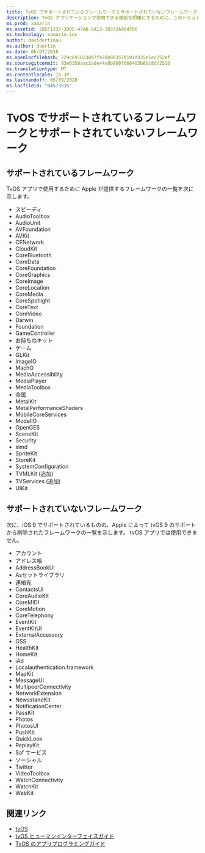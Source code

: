 ```yaml
---
title: TvOS でサポートされているフレームワークとサポートされていないフレームワーク
description: TvOS アプリケーションで使用できる機能を明確にするために、このドキュメントでは、tvOS でサポートされている Apple framework と tvOS でサポートされていない Apple framework の2つのリストを提供します。
ms.prod: xamarin
ms.assetid: 28EF1337-3D0E-47AB-8A13-1B333A964FB6
ms.technology: xamarin-ios
author: davidortinau
ms.author: daortin
ms.date: 06/07/2016
ms.openlocfilehash: 729c8918230b7fe28b98357b101d935e1ec752ef
ms.sourcegitcommit: 93e6358aac2ade44e8b800f066405b8bc8df2510
ms.translationtype: MT
ms.contentlocale: ja-JP
ms.lasthandoff: 06/09/2020
ms.locfileid: "84573535"
---
```

# <a name="supported-and-unsupported-frameworks-in-tvos"></a>TvOS でサポートされているフレームワークとサポートされていないフレームワーク

<a name="Supported-Frameworks"></a>

## <a name="supported-frameworks"></a>サポートされているフレームワーク

TvOS アプリで使用するために Apple が提供するフレームワークの一覧を次に示します。

- スピーディ
- AudioToolbox
- AudioUnit
- AVFoundation
- AVKit
- CFNetwork
- CloudKit
- CoreBluetooth
- CoreData
- CoreFoundation
- CoreGraphics
- CoreImage
- CoreLocation
- CoreMedia
- CoreSpotlight
- CoreText
- CoreVideo
- Darwin
- Foundation
- GameController
- お持ちのキット
- ゲーム
- GLKit
- ImageIO
- MachO
- MediaAccessibility
- MediaPlayer
- MediaToolbox
- 金属
- MetalKit
- MetalPerformanceShaders
- MobileCoreServices
- ModelIO
- OpenGES
- SceneKit
- Security
- simd
- SpriteKit
- StoreKit
- SystemConfiguration
- TVMLKit (追加)
- TVServices (追加)
- UIKit

<a name="Unsupported-Frameworks"></a>

## <a name="unsupported-frameworks"></a>サポートされていないフレームワーク

次に、iOS 9 でサポートされているものの、Apple によって tvOS 9 のサポートから削除されたフレームワークの一覧を示します。 tvOS アプリでは使用できません。

- アカウント
- アドレス帳
- AddressBookUI
- Asセットライブラリ
- 連絡先
- ContactsUI
- CoreAudioKit
- CoreMIDI
- CoreMotion
- CoreTelephony
- EventKit
- EventKitUI
- ExternalAccessory
- GSS
- HealthKit
- HomeKit
- iAd
- Localauthentication.framework
- MapKit
- MessageUI
- MultipeerConnectivity
- NetworkExtension
- NewsstandKit
- NotificationCenter
- PassKit
- Photos
- PhotosUI
- PushKit
- QuickLook
- ReplayKit
- Saf サービス
- ソーシャル
- Twitter
- VideoToolbox
- WatchConnectivity
- WatchKit
- WebKit

## <a name="related-links"></a>関連リンク

- [tvOS](https://developer.apple.com/tvos/)
- [tvOS ヒューマンインターフェイスガイド](https://developer.apple.com/tvos/human-interface-guidelines/)
- [TvOS のアプリプログラミングガイド](https://developer.apple.com/library/prerelease/tvos/documentation/General/Conceptual/AppleTV_PG/)
